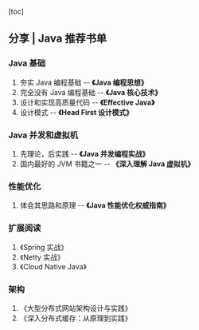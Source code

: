 [toc]

## 分享 | Java 推荐书单

### Java 基础

1.  夯实 Java 编程基础 -- **《Java 编程思想》**
2.  完全没有 Java 编程基础 -- **《Java 核心技术》**
3.  设计和实现高质量代码 -- **《Effective Java》**
4.  设计模式 -- **《Head First 设计模式》**

### Java 并发和虚拟机

1.  先理论，后实践 -- **《Java 并发编程实战》**
2.  国内最好的 JVM 书籍之一 -- **《深入理解 Java 虚拟机》**

### 性能优化

1.  体会其思路和原理 -- **《Java 性能优化权威指南》**

### 扩展阅读

1.  《Spring 实战》
2.  《Netty 实战》
3.  《Cloud Native Java》

### 架构

1.  《大型分布式网站架构设计与实践》
2.  《深入分布式缓存：从原理到实践》